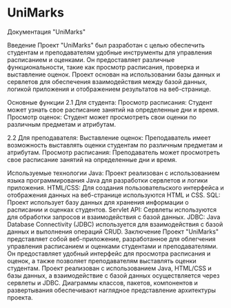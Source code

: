 # UniMarks
Документация "UniMarks"

Введение
Проект "UniMarks" был разработан с целью обеспечить студентам и преподавателям удобные инструменты для управления расписанием и оценками. Он предоставляет различные функциональности, такие как просмотр расписания, проверка и выставление оценок. Проект основан на использовании базы данных и сервлетов для обеспечения взаимодействия между базой данных, логикой приложения и отображением результатов на веб-странице.

Основные функции
2.1 Для студента:
Просмотр расписания: Студент может узнать свое расписание занятий на определенные дни и время.
Просмотр оценок: Студент может просмотреть свои оценки по различным предметам и атрибутам.

2.2 Для преподавателя:
Выставление оценок: Преподаватель имеет возможность выставлять оценки студентам по различным предметам и атрибутам.
Просмотр расписания: Преподаватель может просмотреть свое расписание занятий на определенные дни и время.

Используемые технологии
Java: Проект реализован с использованием языка программирования Java для разработки сервлетов и логики приложения.
HTML/CSS: Для создания пользовательского интерфейса и отображения данных на веб-странице используются HTML и CSS.
SQL: Проект использует базу данных для хранения информации о расписании и оценках студентов.
Servlet API: Сервлеты используются для обработки запросов и взаимодействия с базой данных.
JDBC: Java Database Connectivity (JDBC) используется для взаимодействия с базой данных и выполнения операций CRUD. 
Заключение
Проект "UniMarks" представляет собой веб-приложение, разработанное для облегчения управления расписанием и оценками студентами и преподавателями. Он предоставляет удобный интерфейс для просмотра расписания и оценок, а также позволяет преподавателям выставлять оценки студентам. Проект реализован с использованием Java, HTML/CSS и базы данных, а взаимодействие с базой данных осуществляется через сервлеты и JDBC. Диаграммы классов, пакетов, компонентов и развертывания обеспечивают наглядное представление архитектуры проекта.
